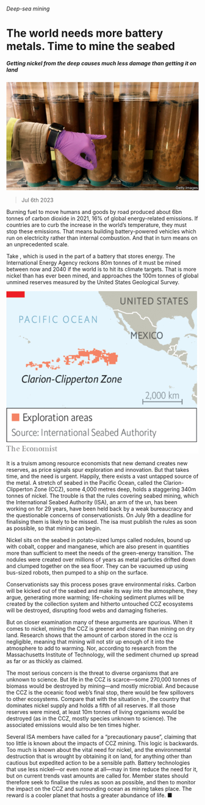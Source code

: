 ###### Deep-sea mining

# The world needs more battery metals. Time to mine the seabed 

##### Getting nickel from the deep causes much less damage than getting it on land 

![image](images/20230708_LDP503.jpg) 

> Jul 6th 2023 

Burning fuel to move humans and goods by road produced about 6bn tonnes of carbon dioxide in 2021, 16% of global energy-related emissions. If countries are to curb the increase in the world’s temperature, they must stop these emissions. That means building battery-powered vehicles which run on electricity rather than internal combustion. And that in turn means  on an unprecedented scale.

Take , which is used in the part of a battery that stores energy. The International Energy Agency reckons 80m tonnes of it must be mined between now and 2040 if the world is to hit its climate targets. That is more nickel than has ever been mined, and approaches the 100m tonnes of global unmined reserves measured by the United States Geological Survey.

![image](images/20230708_LDM983.png) 


It is a truism among resource economists that new demand creates new reserves, as price signals spur exploration and innovation. But that takes time, and the need is urgent. Happily, there exists a vast untapped source of the metal. A stretch of seabed in the Pacific Ocean, called the Clarion-Clipperton Zone (CCZ), some 4,000 metres deep, holds a staggering 340m tonnes of nickel. The trouble is that the rules covering seabed mining, which the International Seabed Authority (ISA), an arm of the un, has been working on for 29 years, have been held back by a weak bureaucracy and the questionable concerns of conservationists. On July 9th a deadline for finalising them is likely to be missed. The isa must publish the rules as soon as possible, so that mining can begin. 

Nickel sits on the seabed in potato-sized lumps called nodules, bound up with cobalt, copper and manganese, which are also present in quantities more than sufficient to meet the needs of the green-energy transition. The nodules were created over millions of years as metal particles drifted down and clumped together on the sea floor. They can be vacuumed up using bus-sized robots, then pumped to a ship on the surface. 

Conservationists say this process poses grave environmental risks. Carbon will be kicked out of the seabed and make its way into the atmosphere, they argue, generating more warming; life-choking sediment plumes will be created by the collection system and hitherto untouched CCZ ecosystems will be destroyed, disrupting food webs and damaging fisheries.

But on closer examination many of these arguments are spurious. When it comes to nickel, mining the CCZ is greener and cleaner than mining on dry land. Research shows that the amount of carbon stored in the ccz is negligible, meaning that mining will not stir up enough of it into the atmosphere to add to warming. Nor, according to research from the Massachusetts Institute of Technology, will the sediment churned up spread as far or as thickly as claimed.

The most serious concern is the threat to diverse organisms that are unknown to science. But life in the CCZ is scarce—some 270,000 tonnes of biomass would be destroyed by mining—and mostly microbial. And because the CCZ is the oceanic food web’s final stop, there would be few spillovers to other ecosystems. Compare that with the situation in , the country that dominates nickel supply and holds a fifth of all reserves. If all those reserves were mined, at least 10m tonnes of living organisms would be destroyed (as in the CCZ, mostly species unknown to science). The associated emissions would also be ten times higher.

Several ISA members have called for a “precautionary pause”, claiming that too little is known about the impacts of CCZ mining. This logic is backwards. Too much is known about the vital need for nickel, and the environmental destruction that is wrought by obtaining it on land, for anything other than cautious but expedited action to be a sensible path. Battery technologies that use less nickel—or even none at all—may in time reduce the need for it, but on current trends vast amounts are called for. Member states should therefore seek to finalise the rules as soon as possible, and then to monitor the impact on the CCZ and surrounding ocean as mining takes place. The reward is a cooler planet that hosts a greater abundance of life. ■

